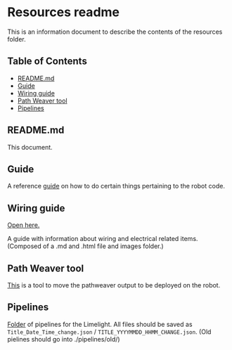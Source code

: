 # Resources readme

<!-- Author: Joshua Budd -->
<!-- Date: 2020/01/18 -->
<!-- Revised: 2020/01/18 -->

This is an information document to describe the contents of the resources
folder.

## Table of Contents

- [README.md](#README.md)
- [Guide](#Guide)
- [Wiring guide](#Wiring-guide)
- [Path Weaver tool](#Path-Weaver-tool)
- [Pipelines](#Pipelines)

## README.md

This document.

## Guide

A reference [guide](./guide.md) on how to do certain things pertaining to the robot code.

## Wiring guide

[Open here.](./wiring-guide.md)

A guide with information about wiring and electrical related items. (Composed of a .md and .html file and images folder.)

## Path Weaver tool

[This](./movepathweaver.sh) is a tool to move the pathweaver output to be deployed on the robot.

## Pipelines

[Folder](./pipelines/) of pipelines for the Limelight. All files should be saved as `Title_Date_Time_change.json` / `TITLE_YYYYMMDD_HHMM_CHANGE.json`. (Old pielines should go into ./pipelines/old/)
